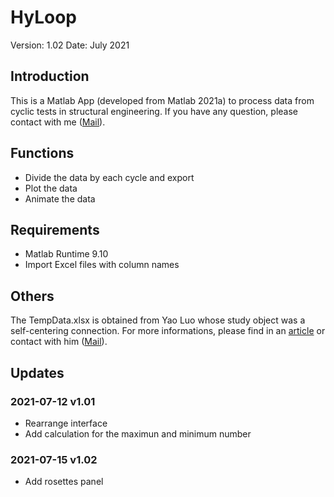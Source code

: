 # HyLoop
Version: 1.02
Date: July 2021

## Introduction
This is a Matlab App (developed from Matlab 2021a) to process data from cyclic tests in structural engineering.
If you have any question, please contact with me ([Mail](chuandongxie@xauat.edu.cn)).

## Functions
* Divide the data by each cycle and export
* Plot the data
* Animate the data

## Requirements
* Matlab Runtime 9.10
* Import Excel files with column names

## Others
The TempData.xlsx is obtained from Yao Luo whose study object was a self-centering connection. For more informations, please find in an [article](https://doi.org/10.1016/j.jcsr.2020.106052) or contact with him ([Mail](haruka_ra@outlook.com)).

## Updates
### 2021-07-12 v1.01
* Rearrange interface
* Add calculation for the maximun and minimum number

### 2021-07-15 v1.02
* Add rosettes panel